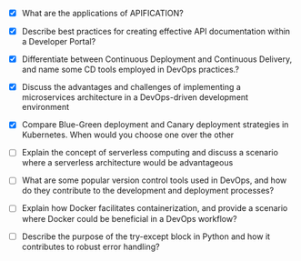 - [x] What are the applications of APIFICATION?
- [x] Describe best practices for creating effective API documentation within a Developer Portal?
- [x] Differentiate between Continuous Deployment and Continuous Delivery, and name some CD tools employed in DevOps practices.?
- [x] Discuss the advantages and challenges of implementing a microservices architecture in a DevOps-driven development environment
- [x] Compare Blue-Green deployment and Canary deployment strategies in Kubernetes. When would you choose one over the other
- [ ] Explain the concept of serverless computing and discuss a scenario where a serverless architecture would be advantageous
- [ ] What are some popular version control tools used in DevOps, and how do they contribute to the development and deployment processes?
- [ ] Explain how Docker facilitates containerization, and provide a scenario where Docker  could be beneficial in a DevOps workflow?
- [ ] Describe the purpose of the try-except block in Python and how it contributes to robust error handling?

